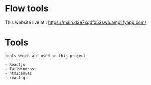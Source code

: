 # Flow tools

This website live at :  https://main.d3e7xqdfx53swb.amplifyapp.com/

# Tools 

`tools which are used in this project`
```
- Reactjs
- Tailwindcss
- htm2canvas
- react-qr   
```
